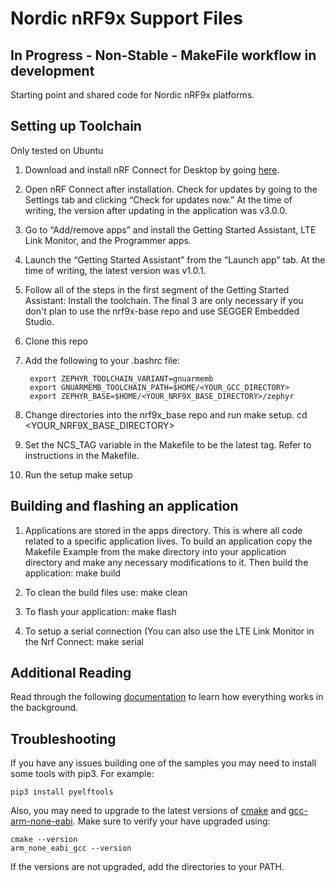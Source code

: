 Nordic nRF9x Support Files
==========================

In Progress - Non-Stable - MakeFile workflow in development
-----------------------------------------------------------

Starting point and shared code for Nordic nRF9x platforms.

Setting up Toolchain
--------------------
Only tested on Ubuntu

1. Download and install nRF Connect for Desktop by going <a href="https://www.nordicsemi.com/Software-and-Tools/Development-Tools/nRF-Connect-for-desktop/Download#infotabs">here</a>.

2. Open nRF Connect after installation. Check for updates by going to the Settings tab and clicking “Check for updates now.” At the time of writing, the version after updating in the application was v3.0.0.

3. Go to “Add/remove apps” and install the Getting Started Assistant, LTE Link Monitor, and the Programmer apps.

4. Launch the “Getting Started Assistant” from the “Launch app” tab. At the time of writing, the latest version was v1.0.1.

5. Follow all of the steps in the first segment of the Getting Started Assistant: Install the toolchain. The final 3 are only necessary if you don't plan to use the nrf9x-base repo and use SEGGER Embedded Studio.

6. Clone this repo

7. Add the following to your .bashrc file:

        export ZEPHYR_TOOLCHAIN_VARIANT=gnuarmemb
        export GNUARMEMB_TOOLCHAIN_PATH=$HOME/<YOUR_GCC_DIRECTORY>
        export ZEPHYR_BASE=$HOME/<YOUR_NRF9X_BASE_DIRECTORY>/zephyr
<!--TODO Dynamically set environment variables on every build rather than storing in .bashrc-->

8. Change directories into the nrf9x\_base repo and run make setup.
        cd <YOUR_NRF9X_BASE_DIRECTORY>

9. Set the NCS\_TAG variable in the Makefile to be the latest tag. Refer to instructions in the Makefile.

10. Run the setup
        make setup

<!--TODO Perhaps add scripts to setup all the tools -->
Building and flashing an application
------------------------------------
1. Applications are stored in the apps directory. This is where all code related to a specific application lives. To build an application copy the Makefile Example from the make directory into your application directory and make any necessary modifications to it. Then build the application:
        make build

2. To clean the build files use:
        make clean

3. To flash your application:
        make flash

<!--TODO Add flash directions from nrf52x-base README -->

4. To setup a serial connection (You can also use the LTE Link Monitor in the Nrf Connect:
        make serial

Additional Reading
------------------
Read through the following <a href="https://devzone.nordicsemi.com/nordic/cellular-iot-guides/b/getting-started-cellular/posts/nrf-connect-sdk-tutorial">documentation</a> to learn how everything works in the background.
    
Troubleshooting
---------------
If you have any issues building one of the samples you may need to install some tools with pip3. For example:

    pip3 install pyelftools
    
Also, you may need to upgrade to the latest versions of <a href="https://cmake.org/download/">cmake</a> and <a href="https://developer.arm.com/tools-and-software/open-source-software/developer-tools/gnu-toolchain/gnu-rm/downloads">gcc-arm-none-eabi</a>. Make sure to verify your have upgraded using:

    cmake --version
    arm_none_eabi_gcc --version 
    
If the versions are not upgraded, add the directories to your PATH.



